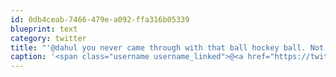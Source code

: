 ```yaml
---
id: 0db4ceab-7466-479e-a092-ffa316b05339
blueprint: text
category: twitter
title: "'@dahul you never came through with that ball hockey ball. Not sure if i'm ready for a second chance yet"
caption: '<span class="username username_linked">@<a href="https://twitter.com/dahul" title="Darren Hull (dahul)">dahul</a></span> you never came through with that ball hockey ball. Not sure if i''m ready for a second chance yet'
---
```

